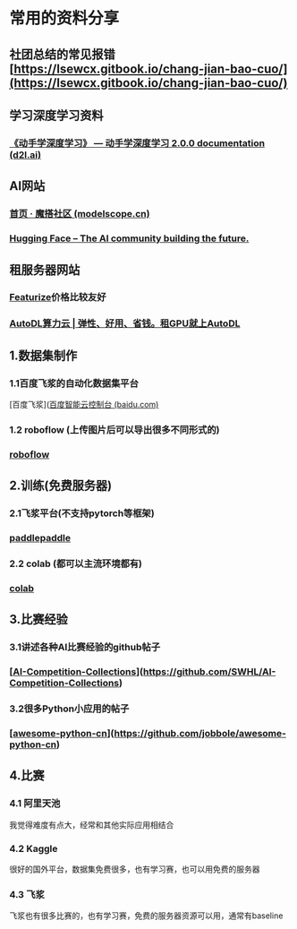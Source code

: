 # 常用的资料分享

## 社团总结的常见报错[https://lsewcx.gitbook.io/chang-jian-bao-cuo/](https://lsewcx.gitbook.io/chang-jian-bao-cuo/)

## 学习深度学习资料

### [《动手学深度学习》 — 动手学深度学习 2.0.0 documentation (d2l.ai)](https://zh-v2.d2l.ai/index.html)

## AI网站

### [首页 · 魔搭社区 (modelscope.cn)](https://www.modelscope.cn/home)

### [Hugging Face – The AI community building the future.](https://huggingface.co/)

## 租服务器网站

### [Featurize](https://featurize.cn/)价格比较友好

### [AutoDL算力云 | 弹性、好用、省钱。租GPU就上AutoDL](https://www.autodl.com/home)

## 1.数据集制作

### 1.1百度飞浆的自动化数据集平台

\[百度飞浆]\([百度智能云控制台 (baidu.com)](https://console.bce.baidu.com/easydata/app/datav/dataset/list?\_=1695719061646)

### 1.2 roboflow (上传图片后可以导出很多不同形式的)

### [roboflow](https://roboflow.com/?ref=ultralytics)

## 2.训练(免费服务器)

### 2.1飞浆平台(不支持pytorch等框架)

### [paddlepaddle](https://aistudio.baidu.com/)

### 2.2 colab (都可以主流环境都有)

### [colab](https://colab.research.google.com/#scrollTo=vr3yIUobiMTT)

## 3.比赛经验

### 3.1讲述各种AI比赛经验的github帖子

### \[[AI-Competition-Collections](https://github.com/SWHL/AI-Competition-Collections)]\(https://github.com/SWHL/AI-Competition-Collections)

### 3.2很多Python小应用的帖子

### \[[**awesome-python-cn**](https://github.com/jobbole/awesome-python-cn)]\(https://github.com/jobbole/awesome-python-cn)

## 4.比赛

### 4.1 阿里天池

我觉得难度有点大，经常和其他实际应用相结合

### 4.2 Kaggle

很好的国外平台，数据集免费很多，也有学习赛，也可以用免费的服务器

### 4.3 飞浆

飞浆也有很多比赛的，也有学习赛，免费的服务器资源可以用，通常有baseline
